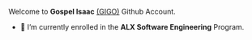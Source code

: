 Welcome to **Gospel Isaac** [(GIGO)](https://github.com/gospelin) Github Account.


- 🌱 I’m currently enrolled in the **ALX Software Engineering** Program.




<!---
gospelin/gospelin is a ✨ special ✨ repository because its `README.md` (this file) appears on your GitHub profile.
You can click the Preview link to take a look at your changes.
--->
